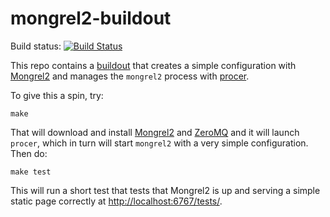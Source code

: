 # mongrel2-buildout

Build status: [![Build
Status](https://secure.travis-ci.org/msabramo/mongrel2-buildout.png?branch=master)](https://travis-ci.org/msabramo/mongrel2-buildout)

This repo contains a [buildout][] that creates a simple configuration with
[Mongrel2][] and manages the `mongrel2` process with [procer][].

To give this a spin, try:

    make

That will download and install [Mongrel2][] and [ZeroMQ][] and it will launch
`procer`, which in turn will start `mongrel2` with a very simple configuration.
Then do:

    make test

This will run a short test that tests that Mongrel2 is up and serving a simple
static page correctly at
[http://localhost:6767/tests/](http://localhost:6767/tests/).

[buildout]: http://www.buildout.org/
[Mongrel2]: http://mongrel2.org/
[procer]: http://mongrel2.org/manual/book-finalch5.html#x7-470004.1.1
[ZeroMQ]: http://www.zeromq.org/
